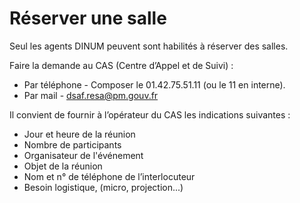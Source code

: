 # Réserver une salle

Seul les agents DINUM peuvent sont habilités à réserver des salles.

Faire la demande au CAS (Centre d’Appel et de Suivi) :

* Par téléphone - Composer le 01.42.75.51.11 (ou le 11 en interne).
* Par mail - [dsaf.resa@pm.gouv.fr](mailto:dsaf.resa@pm.gouv.fr)

Il convient de fournir à l’opérateur du CAS les indications suivantes :

* Jour et heure de la réunion
* Nombre de participants
* Organisateur de l'événement
* Objet de la réunion
* Nom et n° de téléphone de l’interlocuteur
* Besoin logistique, (micro, projection...)
